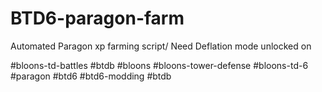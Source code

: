 # BTD6-paragon-farm
Automated Paragon xp farming script/ Need Deflation mode unlocked on 

#bloons-td-battles
#btdb
#bloons
#bloons-tower-defense
#bloons-td-6
#paragon
#btd6
#btd6-modding
#btdb
